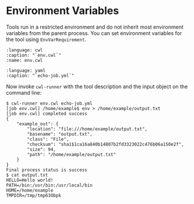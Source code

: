 # Environment Variables

Tools run in a restricted environment and do not inherit most environment
variables from the parent process.  You can set environment variables for
the tool using `EnvVarRequirement`.

```{literalinclude} /_includes/cwl/12-env/env.cwl
:language: cwl
:caption: "`env.cwl`"
:name: env.cwl
```

```{literalinclude} /_includes/cwl/12-env/echo-job.yml
:language: yaml
:caption: "`echo-job.yml`"
```

Now invoke `cwl-runner` with the tool description and the input object on the
command line:

```{code-block} console
$ cwl-runner env.cwl echo-job.yml
[job env.cwl] /home/example$ env > /home/example/output.txt
[job env.cwl] completed success
{
    "example_out": {
        "location": "file:///home/example/output.txt",
        "basename": "output.txt",
        "class": "File",
        "checksum": "sha1$1ca16a840b14807b2fd3323022c476b06a150e2f",
        "size": 94,
        "path": "/home/example/output.txt"
    }
}
Final process status is success
$ cat output.txt
HELLO=Hello world!
PATH=/bin:/usr/bin:/usr/local/bin
HOME=/home/example
TMPDIR=/tmp/tmp63Obpk
```
